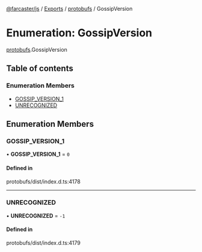 [@farcaster/js](../README.md) / [Exports](../modules.md) / [protobufs](../modules/protobufs.md) / GossipVersion

# Enumeration: GossipVersion

[protobufs](../modules/protobufs.md).GossipVersion

## Table of contents

### Enumeration Members

- [GOSSIP\_VERSION\_1](protobufs.GossipVersion.md#gossip_version_1)
- [UNRECOGNIZED](protobufs.GossipVersion.md#unrecognized)

## Enumeration Members

### GOSSIP\_VERSION\_1

• **GOSSIP\_VERSION\_1** = ``0``

#### Defined in

protobufs/dist/index.d.ts:4178

___

### UNRECOGNIZED

• **UNRECOGNIZED** = ``-1``

#### Defined in

protobufs/dist/index.d.ts:4179
